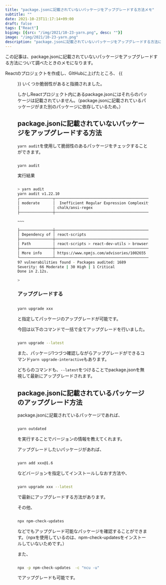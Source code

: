 ```yaml
---
title: "package.jsonに記載されていないパッケージをアップグレードする方法メモ"
subtitle: ""
date: 2021-10-23T11:17:14+09:00
draft: false
tags: ["React"]
bigimg: [{src: "/img/2021/10-23-yarn.png", desc: ""}]
image: "/img/2021/10-23-yarn.png"
description: "package.jsonに記載されていないパッケージをアップグレードする方法についてまとめました。"
---
```


この記事は、package.jsonに記載されていないパッケージをアップグレードする方法について調べたときのメモになります。

<!--more-->

Reactのプロジェクトを作成し、GItHubに上げたところ、
{{<figure src="/img/2021/10-23-ss.jpg" alt="screenshot">}}
いくつか脆弱性があると指摘されました。

しかしReactプロジェクト内にあるpackage.jsonにはそれらのパッケージは記載されていません。（package.jsonに記載されているパッケージがまた別のパッケージに依存しているため。）

## package.jsonに記載されていないパッケージをアップグレードする方法

`yarn audit`を使用して脆弱性のあるパッケージをチェックすることができます。

```bash

yarn audit

```

実行結果

```bash

> yarn audit
yarn audit v1.22.10
┌───────────────┬──────────────────────────────────────────────────────────────┐
│ moderate      │  Inefficient Regular Expression Complexity in                │
│               │ chalk/ansi-regex                                             │
├───────────────┼──────────────────────────────────────────────────────────────┤

~~~

├───────────────┼──────────────────────────────────────────────────────────────┤
│ Dependency of │ react-scripts                                                │
├───────────────┼──────────────────────────────────────────────────────────────┤
│ Path          │ react-scripts > react-dev-utils > browserslist               │
├───────────────┼──────────────────────────────────────────────────────────────┤
│ More info     │ https://www.npmjs.com/advisories/1002655                     │
└───────────────┴──────────────────────────────────────────────────────────────┘
97 vulnerabilities found - Packages audited: 1689
Severity: 66 Moderate | 30 High | 1 Critical
Done in 2.12s.

>

```

### アップグレードする

```bash

yarn upgrade xxx

```

と指定してパッケージのアップグレードが可能です。

今回は以下のコマンドで一括で全てアップグレードを行いました。

```bash

yarn upgrade --latest

```

また、パッケージ1つづつ確認しながらアップグレードができるコマンド`yarn upgrade-interactive`もあります。

どちらのコマンドも、`--latest`をつけることでpackage.jsonを無視して最新にアップグレードされます。

## package.jsonに記載されているパッケージのアップグレード方法

package.jsonに記載されているパッケージであれば、

```bash

yarn outdated

```

を実行することでバージョンの情報を教えてくれます。

アップグレードしたいパッケージがあれば、

```bash

yarn add xxx@1.6

```

などバージョンを指定してインストールしなおす方法や、

```bash

yarn upgrade xxx --latest

```

で最新にアップグレードする方法があります。

その他、

```bash

npx npm-check-updates

```

などでもアップグレード可能なパッケージを確認することができます。（npxを使用しているのは、npm-check-updatesをインストールしていないためです。）

また、

```bash

npx -p npm-check-updates  -c "ncu -u"

```

でアップグレードも可能です。
